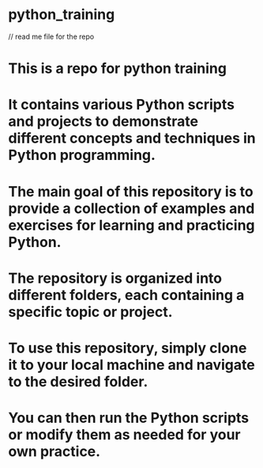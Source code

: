 # python_training
// read me file for the repo
# This is a repo for python training 
# It contains various Python scripts and projects to demonstrate different concepts and techniques in Python programming.
# The main goal of this repository is to provide a collection of examples and exercises for learning and practicing Python.
# The repository is organized into different folders, each containing a specific topic or project.

# To use this repository, simply clone it to your local machine and navigate to the desired folder. 
# You can then run the Python scripts or modify them as needed for your own practice.
